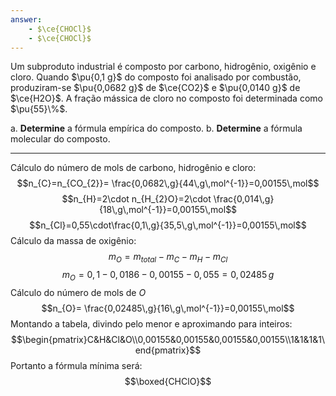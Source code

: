 ```yaml
---
answer: 
    - $\ce{CHOCl}$
    - $\ce{CHOCl}$
---
```


Um subproduto industrial é composto por carbono, hidrogênio, oxigênio e cloro. Quando $\pu{0,1 g}$ do composto foi analisado por combustão, produziram-se $\pu{0,0682 g}$ de $\ce{CO2}$ e $\pu{0,0140 g}$ de $\ce{H2O}$. A fração mássica de cloro no composto foi determinada como $\pu{55}\%$.

a. **Determine** a fórmula empírica do composto.
b. **Determine** a fórmula molecular do composto.

---

Cálculo do número de mols de carbono, hidrogênio e cloro:
$$n_{C}=n_{CO_{2}}= \frac{0,0682\,g}{44\,g\,mol^{-1}}=0,00155\,mol$$
$$n_{H}=2\cdot n_{H_{2}O}=2\cdot \frac{0,014\,g}{18\,g\,mol^{-1}}=0,00155\,mol$$
$$n_{Cl}=0,55\cdot\frac{0,1\,g}{35,5\,g\,mol^{-1}}=0,00155\,mol$$
Cálculo da massa de oxigênio:
$$m_O=m_{total}-m_{C}-m_H-m_{Cl}$$
$$m_{O}=0,1-0,0186-0,00155-0,055=0,02485\,g$$
Cálculo do número de mols de $O$
$$n_{O}= \frac{0,02485\,g}{16\,g\,mol^{-1}}=0,00155\,mol$$
Montando a tabela, divindo pelo menor e aproximando para inteiros:
$$\begin{pmatrix}C&H&Cl&O\\0,00155&0,00155&0,00155&0,00155\\1&1&1&1\end{pmatrix}$$
Portanto a fórmula mínima será:
$$\boxed{CHClO}$$

